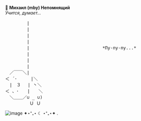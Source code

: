 🦷 **Михаил (mby) Непомнящий**  
*Учится, думает...*  

<pre>
　　　　　|
　　　　　|
　　　　　|
　　　　　|
　　　　　|                            *Пу-пу-пу...*
　　　　　|
　　　　　|
　　　　　|
　／￣￣＼|
＜ ´･ 　　 |＼
　|　３　 | 丶＼
＜ 、･　　|　　＼
　＼＿＿／∪ _ ∪)
　　　　　 Ｕ Ｕ
</pre>


![image](https://github.com/user-attachments/assets/77c54c01-fead-4352-8d13-806bd6ad3871)
✦⋆⁺₊⋆ 
                                                                                ☾ ⋆⁺₊⋆✦ 
.        
<!--
**wcidfu/wcidfu** is a ✨ _special_ ✨ repository because its `README.md` (this file) appears on your GitHub profile.

Here are some ideas to get you started:

- 🔭 I’m currently working on ...
- 🌱 I’m currently learning ...
- 👯 I’m looking to collaborate on ...
- 🤔 I’m looking for help with ...
- 💬 Ask me about ...
- 📫 How to reach me: ...
- 😄 Pronouns: ...
- ⚡ Fun fact: ...
-->
